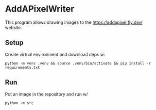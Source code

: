 # AddAPixelWriter
This program allows drawing images to the https://addapixel.fly.dev/ website. 

## Setup
Create virtual environment and download deps w:
```
python -m venv .venv && source .venv/bin/activate && pip install -r requirements.txt
```

## Run
Put an image in the repository and run w/
```
python -m src
```
